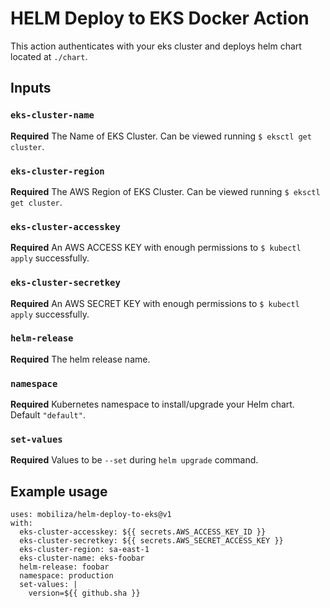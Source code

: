 # HELM Deploy to EKS Docker Action

This action authenticates with your eks cluster and deploys helm chart located at `./chart`.

## Inputs

### `eks-cluster-name`

**Required** The Name of EKS Cluster. Can be viewed running `$ eksctl get cluster`.

### `eks-cluster-region`

**Required** The AWS Region of EKS Cluster. Can be viewed running `$ eksctl get cluster`.

### `eks-cluster-accesskey`

**Required** An AWS ACCESS KEY with enough permissions to `$ kubectl apply` successfully.

### `eks-cluster-secretkey`

**Required** An AWS SECRET KEY with enough permissions to `$ kubectl apply` successfully.

### `helm-release`

**Required** The helm release name.

### `namespace`

**Required** Kubernetes namespace to install/upgrade your Helm chart. Default `"default"`.

### `set-values`

**Required** Values to be `--set` during `helm upgrade` command. 

## Example usage

```
uses: mobiliza/helm-deploy-to-eks@v1
with:
  eks-cluster-accesskey: ${{ secrets.AWS_ACCESS_KEY_ID }}
  eks-cluster-secretkey: ${{ secrets.AWS_SECRET_ACCESS_KEY }}
  eks-cluster-region: sa-east-1
  eks-cluster-name: eks-foobar
  helm-release: foobar
  namespace: production
  set-values: |
    version=${{ github.sha }}
```